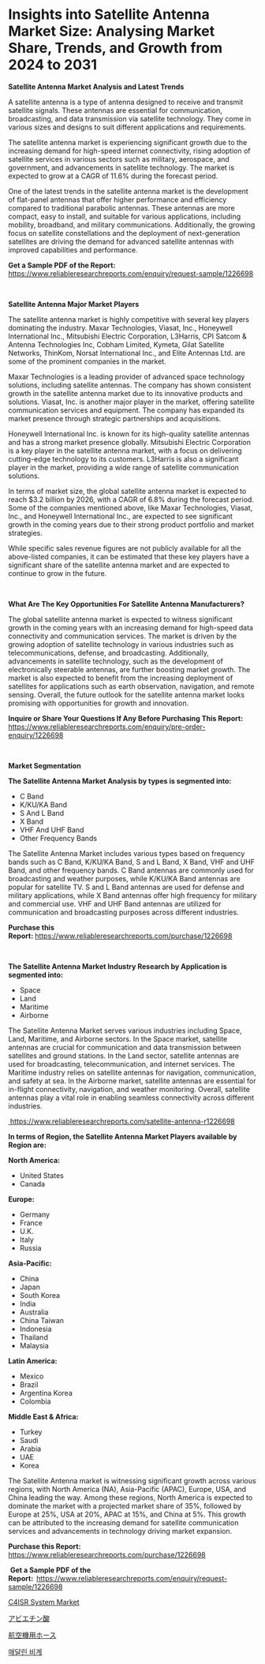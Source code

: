 <p><h1>Insights into Satellite Antenna Market Size: Analysing Market Share, Trends, and Growth from 2024 to 2031</h1></p><p><strong>Satellite Antenna Market Analysis and Latest Trends</strong></p>
<p><p>A satellite antenna is a type of antenna designed to receive and transmit satellite signals. These antennas are essential for communication, broadcasting, and data transmission via satellite technology. They come in various sizes and designs to suit different applications and requirements.</p><p>The satellite antenna market is experiencing significant growth due to the increasing demand for high-speed internet connectivity, rising adoption of satellite services in various sectors such as military, aerospace, and government, and advancements in satellite technology. The market is expected to grow at a CAGR of 11.6% during the forecast period.</p><p>One of the latest trends in the satellite antenna market is the development of flat-panel antennas that offer higher performance and efficiency compared to traditional parabolic antennas. These antennas are more compact, easy to install, and suitable for various applications, including mobility, broadband, and military communications. Additionally, the growing focus on satellite constellations and the deployment of next-generation satellites are driving the demand for advanced satellite antennas with improved capabilities and performance.</p></p>
<p><strong>Get a Sample PDF of the Report:&nbsp;</strong> <a href="https://www.reliableresearchreports.com/enquiry/request-sample/1226698">https://www.reliableresearchreports.com/enquiry/request-sample/1226698</a></p>
<p>&nbsp;</p>
<p><strong>Satellite Antenna Major Market Players</strong></p>
<p><p>The satellite antenna market is highly competitive with several key players dominating the industry. Maxar Technologies, Viasat, Inc., Honeywell International Inc., Mitsubishi Electric Corporation, L3Harris, CPI Satcom & Antenna Technologies Inc, Cobham Limited, Kymeta, Gilat Satellite Networks, ThinKom, Norsat International Inc., and Elite Antennas Ltd. are some of the prominent companies in the market.</p><p>Maxar Technologies is a leading provider of advanced space technology solutions, including satellite antennas. The company has shown consistent growth in the satellite antenna market due to its innovative products and solutions. Viasat, Inc. is another major player in the market, offering satellite communication services and equipment. The company has expanded its market presence through strategic partnerships and acquisitions.</p><p>Honeywell International Inc. is known for its high-quality satellite antennas and has a strong market presence globally. Mitsubishi Electric Corporation is a key player in the satellite antenna market, with a focus on delivering cutting-edge technology to its customers. L3Harris is also a significant player in the market, providing a wide range of satellite communication solutions.</p><p>In terms of market size, the global satellite antenna market is expected to reach $3.2 billion by 2026, with a CAGR of 6.8% during the forecast period. Some of the companies mentioned above, like Maxar Technologies, Viasat, Inc., and Honeywell International Inc., are expected to see significant growth in the coming years due to their strong product portfolio and market strategies.</p><p>While specific sales revenue figures are not publicly available for all the above-listed companies, it can be estimated that these key players have a significant share of the satellite antenna market and are expected to continue to grow in the future.</p></p>
<p>&nbsp;</p>
<p><strong>What Are The Key Opportunities For Satellite Antenna Manufacturers?</strong></p>
<p><p>The global satellite antenna market is expected to witness significant growth in the coming years with an increasing demand for high-speed data connectivity and communication services. The market is driven by the growing adoption of satellite technology in various industries such as telecommunications, defense, and broadcasting. Additionally, advancements in satellite technology, such as the development of electronically steerable antennas, are further boosting market growth. The market is also expected to benefit from the increasing deployment of satellites for applications such as earth observation, navigation, and remote sensing. Overall, the future outlook for the satellite antenna market looks promising with opportunities for growth and innovation.</p></p>
<p><strong>Inquire or Share Your Questions If Any Before Purchasing This Report:</strong> <a href="https://www.reliableresearchreports.com/enquiry/pre-order-enquiry/1226698">https://www.reliableresearchreports.com/enquiry/pre-order-enquiry/1226698</a></p>
<p>&nbsp;</p>
<p><strong>Market Segmentation</strong></p>
<p><strong>The Satellite Antenna Market Analysis by types is segmented into:</strong></p>
<p><ul><li>C Band</li><li>K/KU/KA Band</li><li>S And L Band</li><li>X Band</li><li>VHF And UHF Band</li><li>Other Frequency Bands</li></ul></p>
<p><p>The Satellite Antenna Market includes various types based on frequency bands such as C Band, K/KU/KA Band, S and L Band, X Band, VHF and UHF Band, and other frequency bands. C Band antennas are commonly used for broadcasting and weather purposes, while K/KU/KA Band antennas are popular for satellite TV. S and L Band antennas are used for defense and military applications, while X Band antennas offer high frequency for military and commercial use. VHF and UHF Band antennas are utilized for communication and broadcasting purposes across different industries.</p></p>
<p><strong>Purchase this Report:&nbsp;</strong><a href="https://www.reliableresearchreports.com/purchase/1226698">https://www.reliableresearchreports.com/purchase/1226698</a></p>
<p>&nbsp;</p>
<p><strong>The Satellite Antenna Market Industry Research by Application is segmented into:</strong></p>
<p><ul><li>Space</li><li>Land</li><li>Maritime</li><li>Airborne</li></ul></p>
<p><p>The Satellite Antenna Market serves various industries including Space, Land, Maritime, and Airborne sectors. In the Space market, satellite antennas are crucial for communication and data transmission between satellites and ground stations. In the Land sector, satellite antennas are used for broadcasting, telecommunication, and internet services. The Maritime industry relies on satellite antennas for navigation, communication, and safety at sea. In the Airborne market, satellite antennas are essential for in-flight connectivity, navigation, and weather monitoring. Overall, satellite antennas play a vital role in enabling seamless connectivity across different industries.</p></p>
<p><a href="https://www.reliableresearchreports.com/satellite-antenna-r1226698">&nbsp;https://www.reliableresearchreports.com/satellite-antenna-r1226698</a></p>
<p><strong>In terms of Region, the Satellite Antenna Market Players available by Region are:</strong></p>
<p>
    <p> <strong> North America: </strong>
        <ul>
            <li>United States</li>
            <li>Canada</li>
        </ul>
        </p> 
    <p> <strong> Europe: </strong>
        <ul>
            <li>Germany</li>
            <li>France</li>
            <li>U.K.</li>
            <li>Italy</li>
            <li>Russia</li>
        </ul>
        </p> 
    <p> <strong> Asia-Pacific: </strong>
        <ul>
            <li>China</li>
            <li>Japan</li>
            <li>South Korea</li>
            <li>India</li>
            <li>Australia</li>
            <li>China Taiwan</li>
            <li>Indonesia</li>
            <li>Thailand</li>
            <li>Malaysia</li>
        </ul>
        </p> 
    <p> <strong> Latin America: </strong>
        <ul>
            <li>Mexico</li>
            <li>Brazil</li>
            <li>Argentina Korea</li>
            <li>Colombia</li>
        </ul>
        </p> 
    <p> <strong> Middle East & Africa: </strong>
        <ul>
            <li>Turkey</li>
            <li>Saudi</li>
            <li>Arabia</li>
            <li>UAE</li>
            <li>Korea</li>
        </ul>
    </p>
    </p>
<p><p>The Satellite Antenna market is witnessing significant growth across various regions, with North America (NA), Asia-Pacific (APAC), Europe, USA, and China leading the way. Among these regions, North America is expected to dominate the market with a projected market share of 35%, followed by Europe at 25%, USA at 20%, APAC at 15%, and China at 5%. This growth can be attributed to the increasing demand for satellite communication services and advancements in technology driving market expansion.</p></p>
<p><strong>Purchase this Report: </strong><a href="https://www.reliableresearchreports.com/purchase/1226698">https://www.reliableresearchreports.com/purchase/1226698</a></p>
<p>&nbsp;<strong>Get a Sample PDF of the Report:&nbsp;&nbsp;</strong><a href="https://www.reliableresearchreports.com/enquiry/request-sample/1226698">https://www.reliableresearchreports.com/enquiry/request-sample/1226698</a></p>
<p><strong></strong></p>
<p><p><a href="https://github.com/RoccoManning/Market-Research-Report-List-4/blob/main/c4isr-system-market.md">C4ISR System Market</a></p><p><a href="https://medium.com/@eugenethompson65/%E3%82%A2%E3%83%93%E3%82%A8%E3%83%81%E3%83%B3%E9%85%B8%E5%B8%82%E5%A0%B4%E3%81%AF-%E5%B8%82%E5%A0%B4%E3%82%B7%E3%82%A7%E3%82%A2-%E5%B8%82%E5%A0%B4%E3%83%88%E3%83%AC%E3%83%B3%E3%83%89-%E5%B8%82%E5%A0%B4%E6%88%90%E9%95%B7%E3%81%AB%E9%96%A2%E3%81%99%E3%82%8B%E6%83%85%E5%A0%B1%E3%82%92%E6%8F%90%E4%BE%9B%E3%81%97%E3%81%A6%E3%81%84%E3%81%BE%E3%81%99-20553365f99c">アビエチン酸</a></p><p><a href="https://medium.com/@candiceveum_27405/%E8%88%AA%E7%A9%BA%E6%A9%9F%E3%83%9B%E3%83%BC%E3%82%B9%E5%B8%82%E5%A0%B4%E3%83%AC%E3%83%9D%E3%83%BC%E3%83%88%E3%81%AF-%E3%81%93%E3%81%AE%E5%B8%82%E5%A0%B4%E3%81%AE%E6%9C%80%E6%96%B0%E3%81%AE%E3%83%88%E3%83%AC%E3%83%B3%E3%83%89%E3%82%84%E6%88%90%E9%95%B7%E6%A9%9F%E4%BC%9A%E3%82%92%E6%98%8E%E3%82%89%E3%81%8B%E3%81%AB%E3%81%97%E3%81%A6%E3%81%84%E3%81%BE%E3%81%99-4e954f5f0f6c">航空機用ホース</a></p><p><a href="https://github.com/lzrvbyqzftro57/Market-Research-Report-List-1/blob/main/542700818517.md">매달린 비계</a></p></p>